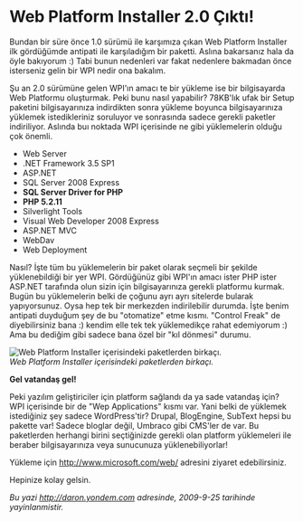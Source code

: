 # Web Platform Installer 2.0 Çıktı! 

Bundan bir süre önce 1.0 sürümü ile karşımıza çıkan Web Platform
Installer ilk gördüğümde antipati ile karşıladığım bir paketti. Aslına
bakarsanız hala da öyle bakıyorum :) Tabi bunun nedenleri var fakat
nedenlere bakmadan önce isterseniz gelin bir WPI nedir ona bakalım.

Şu an 2.0 sürümüne gelen WPI'ın amacı te bir yükleme ise bir
bilgisayarda Web Platformu oluşturmak. Peki bunu nasıl yapabilir?
78KB'lık ufak bir Setup paketini bilgisayarınıza indirdikten sonra
yükleme boyunca bilgisayarınıza yüklemek istedikleriniz soruluyor ve
sonrasında sadece gerekli paketler indiriliyor. Aslında buı noktada WPI
içerisinde ne gibi yüklemelerin olduğu çok önemli.

-   Web Server
-   .NET Framework 3.5 SP1
-   ASP.NET
-   SQL Server 2008 Express
-   **SQL Server Driver for PHP**
-   **PHP 5.2.11**
-   Silverlight Tools
-   Visual Web Developer 2008 Express
-   ASP.NET MVC
-   WebDav
-   Web Deployment

Nasıl? İşte tüm bu yüklemelerin bir paket olarak seçmeli bir şekilde
yüklenebildiği bir yer WPI. Gördüğünüz gibi WPI'ın amacı ister PHP ister
ASP.NET tarafında olun sizin için bilgisayarınıza gerekli platformu
kurmak. Bugün bu yüklemelerin belki de çoğunu ayrı ayrı sitelerde
bularak yapıyorsunuz. Oysa hep tek bir merkezden indirilebilir durumda.
İşte benim antipati duyduğum şey de bu "otomatize" etme kısmı. "Control
Freak" de diyebilirsiniz bana :) kendim elle tek tek yüklemedikçe rahat
edemiyorum :) Ama bu dediğim gibi sadece bana özel bir "kıl dönmesi"
durumu.

![Web Platform Installer içerisindeki paketlerden
birkaçı.](media/Web_Platform_Installer_2_0_Cikti/24092009_1.png)\
*Web Platform Installer içerisindeki paketlerden birkaçı.*

**Gel vatandaş gel!**

Peki yazılım geliştiriciler için platform sağlandı da ya sade vatandaş
için? WPI içerisinde bir de "Wep Applications" kısmı var. Yani belki de
yüklemek istediğiniz şey sadece WordPress'tir? Drupal, BlogEngine,
SubText hepsi bu pakette var! Sadece bloglar değil, Umbraco gibi CMS'ler
de var. Bu paketlerden herhangi birini seçtiğinizde gerekli olan
platform yüklemeleri ile beraber bilgisayarınıza veya sunucunuza
yüklenebiliyorlar!

Yükleme için <http://www.microsoft.com/web/> adresini ziyaret
edebilirsiniz.

Hepinize kolay gelsin.


*Bu yazi http://daron.yondem.com adresinde, 2009-9-25 tarihinde yayinlanmistir.*